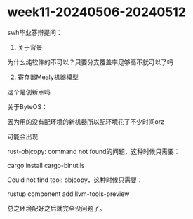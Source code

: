 # week11-20240506-20240512

swh毕业答辩提问：

1. 关于背景

为什么纯软件的不可以？只要分支覆盖率足够高不就可以了吗

2. 寄存器Mealy机器模型

这个是创新点吗


关于ByteOS：

因为用的没有配环境的新机器所以配环境花了不少时间orz

可能会出现

rust-objcopy: command not found的问题，这种时候只需要：

cargo install cargo-binutils


Could not find tool: objcopy，这种时候只需要：

rustup component add llvm-tools-preview

总之环境配好之后就完全没问题了。